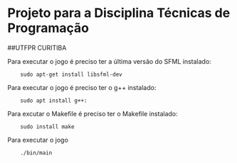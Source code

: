 # Projeto para a Disciplina Técnicas de Programação 
##UTFPR CURITIBA

Para executar o jogo é preciso ter a última versão do SFML instalado:
```
    sudo apt-get install libsfml-dev
```
Para executar o jogo é preciso ter o g++ instalado:
```
    sudo apt install g++:
```
Para excutar o Makefile é preciso ter o Makefile instalado:
```
    sudo install make
```
Para executar o jogo
```
    ./bin/main
```
